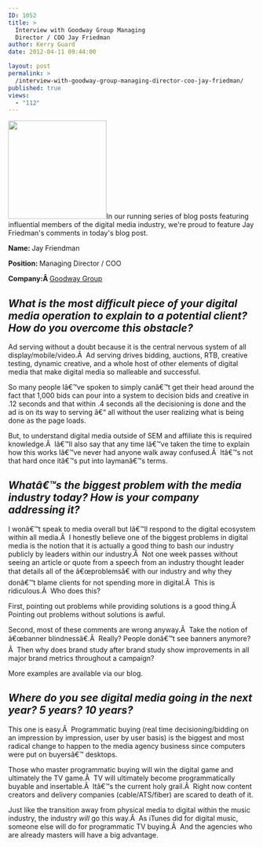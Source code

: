 ```yaml
---
ID: 1052
title: >
  Interview with Goodway Group Managing
  Director / COO Jay Friedman
author: Kerry Guard
date: 2012-04-11 09:44:00

layout: post
permalink: >
  /interview-with-goodway-group-managing-director-coo-jay-friedman/
published: true
views:
  - "112"
---
```

<img class="alignleft size-full wp-image-1053" title="jay friedman goodway group COO" src="http://mkgmediagroup.com/wp-content/uploads/2012/04/jay-friedman-goodway-group-COO.jpeg" alt="" width="200" height="200" />In our running series of blog posts featuring influential members of the digital media industry, we're proud to feature Jay Friedman's comments in today's blog post.

<strong>Name: </strong>Jay Friendman

<strong>Position: </strong>Managing Director / COO

<strong>Company:Â </strong><a href="http://www.goodwaygroup.com/" target="_blank">Goodway Group</a>
<h2></h2>
<h2><em>What is the most difficult piece of your digital media operation to explain to a potential client? How do you overcome this obstacle?</em></h2>
Ad serving without a doubt because it is the central nervous system of all display/mobile/video.Â  Ad serving drives bidding, auctions, RTB, creative testing, dynamic creative, and a whole host of other elements of digital media that make digital media so malleable and successful.

So many people Iâ€™ve spoken to simply canâ€™t get their head around the fact that 1,000 bids can pour into a system to decision bids and creative in .12 seconds and that within .4 seconds all the decisioning is done and the ad is on its way to serving â€“ all without the user realizing what is being done as the page loads.

But, to understand digital media outside of SEM and affiliate this is required knowledge.Â  Iâ€™ll also say that any time Iâ€™ve taken the time to explain how this works Iâ€™ve never had anyone walk away confused.Â  Itâ€™s not that hard once itâ€™s put into laymanâ€™s terms.
<h2><em>Whatâ€™s the biggest problem with the media industry today? How is your company addressing it?</em></h2>
I wonâ€™t speak to media overall but Iâ€™ll respond to the digital ecosystem within all media.Â  I honestly believe one of the biggest problems in digital media is the notion that it is actually a good thing to bash our industry publicly by leaders within our industry.Â  Not one week passes without seeing an article or quote from a speech from an industry thought leader that details all of the â€œproblemsâ€ with our industry and why they donâ€™t blame clients for not spending more in digital.Â  This is ridiculous.Â  Who does this?

First, pointing out problems while providing solutions is a good thing.Â  Pointing out problems without solutions is awful.

Second, most of these comments are wrong anyway.Â  Take the notion of â€œbanner blindnessâ€.Â  Really? People donâ€™t see banners anymore?Â  Then why does brand study after brand study show improvements in all major brand metrics throughout a campaign?

More examples are available via our blog.
<h2><em>Where do you see digital media going in the next year? 5 years? 10 years?</em></h2>
This one is easy.Â  Programmatic buying (real time decisioning/bidding on an impression by impression, user by user basis) is the biggest and most radical change to happen to the media agency business since computers were put on buyersâ€™ desktops.

Those who master programmatic buying will win the digital game and ultimately the TV game.Â  TV will ultimately become programmatically buyable and insertable.Â  Itâ€™s the current holy grail.Â  Right now content creators and delivery companies (cable/ATS/fiber) are scared to death of it.

Just like the transition away from physical media to digital within the music industry, the industry <em>will</em> go this way.Â  As iTunes did for digital music, someone else will do for programmatic TV buying.Â  And the agencies who are already masters will have a big advantage.